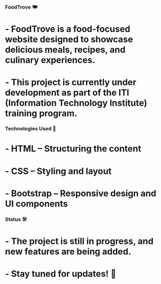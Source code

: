 ### FoodTrove 🍽️
# - FoodTrove is a food-focused website designed to showcase delicious meals, recipes, and culinary experiences.
# - This project is currently under development as part of the ITI (Information Technology Institute) training program.

### Technologies Used 🚀
# - HTML – Structuring the content
# - CSS – Styling and layout
# - Bootstrap – Responsive design and UI components

### Status 🛠️
# - The project is still in progress, and new features are being added.
# - Stay tuned for updates! 🚀
